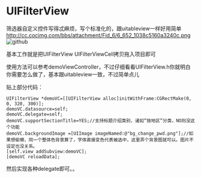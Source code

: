 UIFilterView
============

筛选器自定义控件写得忒麻烦，写个标准化的，跟uitableview一样好用简单
http://cc.cocimg.com/bbs/attachment/Fid_6/6_652_1038c5160a3240c.png
![github](http://cc.cocimg.com/bbs/attachment/Fid_6/6_652_1038c5160a3240c.png "github")  

基本工作就是把UIFilterView UIFilterViewCell拷贝拖入项目即可

使用方法可以参考demoViewController，不过仔细看看UIFilterView.h你就明白你需要怎么做了，基本跟uitableview一致，不过简单点儿


贴上部分代码：

    UIFilterView *demoVC=[[UIFilterView alloc]initWithFrame:CGRectMake(0, 0, 320, 300)];
    demoVC.datasource=self;
    demoVC.delegate=self;
    demoVC.supportSectionTitle=YES;//支持标题介绍类别，诸如“按地区”分类，NO则没这个功能
    demoVC.backgroundImage =[UIImage imageNamed:@"bg_change_pwd.png"];//如果想偷懒，同一个整体色背景算了，字体直接变色代表被选中，这里弄个背景图就可以。图片不设定也没关系。
    [self.view addSubview:demoVC];
    [demoVC reloadData];
    
然后实现各种delegate即可。。
